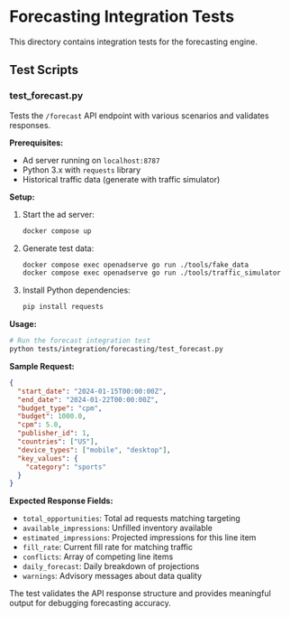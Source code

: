 # Forecasting Integration Tests

This directory contains integration tests for the forecasting engine.

## Test Scripts

### test_forecast.py

Tests the `/forecast` API endpoint with various scenarios and validates responses.

**Prerequisites:**
- Ad server running on `localhost:8787`
- Python 3.x with `requests` library
- Historical traffic data (generate with traffic simulator)

**Setup:**

1. Start the ad server:
   ```bash
   docker compose up
   ```

2. Generate test data:
   ```bash
   docker compose exec openadserve go run ./tools/fake_data
   docker compose exec openadserve go run ./tools/traffic_simulator
   ```

3. Install Python dependencies:
   ```bash
   pip install requests
   ```

**Usage:**

```bash
# Run the forecast integration test
python tests/integration/forecasting/test_forecast.py
```

**Sample Request:**
```json
{
  "start_date": "2024-01-15T00:00:00Z",
  "end_date": "2024-01-22T00:00:00Z",
  "budget_type": "cpm",
  "budget": 1000.0,
  "cpm": 5.0,
  "publisher_id": 1,
  "countries": ["US"],
  "device_types": ["mobile", "desktop"],
  "key_values": {
    "category": "sports"
  }
}
```

**Expected Response Fields:**
- `total_opportunities`: Total ad requests matching targeting
- `available_impressions`: Unfilled inventory available  
- `estimated_impressions`: Projected impressions for this line item
- `fill_rate`: Current fill rate for matching traffic
- `conflicts`: Array of competing line items
- `daily_forecast`: Daily breakdown of projections
- `warnings`: Advisory messages about data quality

The test validates the API response structure and provides meaningful output for debugging forecasting accuracy.